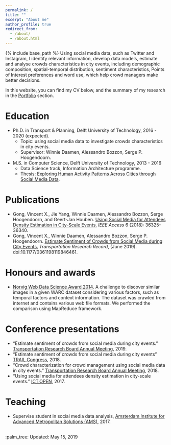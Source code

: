 ```yaml
---
permalink: /
title: ""
excerpt: "About me"
author_profile: true
redirect_from:
  - /about/
  - /about.html
---
```


{% include base_path %}
Using social media data, such as Twitter and Instagram, I identify relevant information, develop data models, estimate and analyse crowds characteristics in city events, including demographic composition, spatial-temporal distribution, sentiment characteristics, Points of Interest preferences and word use, which help crowd managers make better decisions.

In this website, you can find my CV below, and the summary of my research in the [Portfolio](/portfolio/) section.

Education
======

* Ph.D. in Transport & Planning, Delft University of Technology, 2016 - 2020 (expected).
  * Topic: using social media data to investigate crowds characteristics in city events.
  * Supervisor: Winnie Daamen, Alessandro Bozzon, Serge P. Hoogendoorn.
* M.S. in Computer Science, Delft University of Technology, 2013 - 2016
  * Data Science track, Information Architecture programme.
  * Thesis: [Exploring Human Activity Patterns Across Cities through Social Media Data](https://repository.tudelft.nl/islandora/object/uuid:724e13c7-6ee9-45f5-a765-d36d6ce1d5e6).

<!-- Work experience
======
* Summer 2015: Research Assistant
  * Github University
  * Duties included: Tagging issues
  * Supervisor: Professor Git

* Fall 2015: Research Assistant
  * Github University
  * Duties included: Merging pull requests
  * Supervisor: Professor Hub

Skills
======
* Skill 1
* Skill 2
  * Sub-skill 2.1
  * Sub-skill 2.2
  * Sub-skill 2.3
* Skill 3 -->

Publications
======
*  Gong, Vincent X., Jie Yang, Winnie Daamen, Alessandro Bozzon, Serge Hoogendoorn, and Geert-Jan Houben. [Using Social Media for Attendees Density Estimation in City-Scale Events.](https://ieeexplore.ieee.org/document/8374412) <i>IEEE Access</i> 6 (2018): 36325-36340.
*  Gong, Vincent X., Winnie Daamen, Alessandro Bozzon, Serge P. Hoogendoorn. [Estimate Sentiment of Crowds from Social Media during City Events.](https://journals.sagepub.com/doi/10.1177/0361198119846461) <i>Transportation Research Record</i>, (June 2019). doi:10.1177/0361198119846461.


Honours and awards
======
* [Norvig Web Data Science Award 2014](https://github.com/norvigaward/naward07).
A challenge to discover similar images in a given WARC dataset considering various factors, such as temporal factors and context information. The dataset was crawled from internet and contains various web file formats. We performed the comparison using MapReduce framework.


<!-- Talks
======
  <ul>{% for post in site.talks %}
    {% include archive-single-talk-cv.html %}
  {% endfor %}</ul> -->

Conference presentations
======
* “Estimate sentiment of crowds from social media during city events.” [Transportation Research Board Annual Meeting](http://amonline.trb.org/68387-trb-1.4353651/t0023-1.4366018/1599-1.4366521/19-04989-1.4366522/19-04989-1.4366523?qr=1), 2019.
* “Estimate sentiment of crowds from social media during city events” [TRAIL Congress](http://rstrail.nl/new/program-congress-2018/), 2018.
* “Crowd characterization for crowd management using social media data in city events.” [Transportation Research Board Annual Meeting](https://trid.trb.org/View/1496139), 2018.
* “Using social media for attendees density estimation in city-scale events.” [ICT.OPEN](https://ict-research.nl/ict-open/), 2017.


Teaching
======
* Supervise student in social media data analysis, [Amsterdam Institute for Advanced Metropolitan Solutions (AMS)](https://www.ams-institute.org/), 2017.

<!-- Service and leadership
======
* Currently signed in to 43 different slack teams -->

<br/>
<!-- :musical_score: Updated: May 15, 2019 -->
:palm_tree: Updated: May 15, 2019

